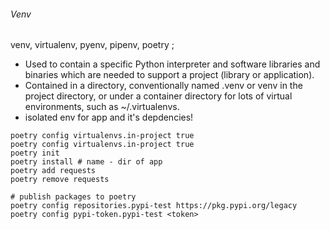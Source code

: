 ###### Venv
venv, virtualenv, pyenv, pipenv, poetry ;
- Used to contain a specific Python interpreter and software libraries and binaries which are needed to support a project (library or application). 
- Contained in a directory, conventionally named .venv or venv in the project directory, or under a container directory for lots of virtual environments, such as ~/.virtualenvs.
- isolated env for app and it's depdencies!
```
poetry config virtualenvs.in-project true
poetry config virtualenvs.in-project true
poetry init
poetry install # name - dir of app
poetry add requests
poetry remove requests

# publish packages to poetry
poetry config repositories.pypi-test https://pkg.pypi.org/legacy 
poetry config pypi-token.pypi-test <token>

```